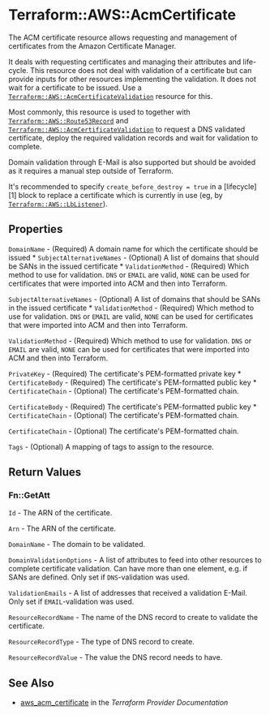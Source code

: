 # Terraform::AWS::AcmCertificate

The ACM certificate resource allows requesting and management of certificates
from the Amazon Certificate Manager.

It deals with requesting certificates and managing their attributes and life-cycle.
This resource does not deal with validation of a certificate but can provide inputs
for other resources implementing the validation. It does not wait for a certificate to be issued.
Use a [`Terraform::AWS::AcmCertificateValidation`](acm_certificate_validation.html) resource for this.

Most commonly, this resource is used to together with [`Terraform::AWS::Route53Record`](route53_record.html) and
[`Terraform::AWS::AcmCertificateValidation`](acm_certificate_validation.html) to request a DNS validated certificate,
deploy the required validation records and wait for validation to complete.

Domain validation through E-Mail is also supported but should be avoided as it requires a manual step outside
of Terraform.

It's recommended to specify `create_before_destroy = true` in a [lifecycle][1] block to replace a certificate
which is currently in use (eg, by [`Terraform::AWS::LbListener`](lb_listener.html)).

## Properties

`DomainName` - (Required) A domain name for which the certificate should be issued * `SubjectAlternativeNames` - (Optional) A list of domains that should be SANs in the issued certificate * `ValidationMethod` - (Required) Which method to use for validation. `DNS` or `EMAIL` are valid, `NONE` can be used for certificates that were imported into ACM and then into Terraform.

`SubjectAlternativeNames` - (Optional) A list of domains that should be SANs in the issued certificate * `ValidationMethod` - (Required) Which method to use for validation. `DNS` or `EMAIL` are valid, `NONE` can be used for certificates that were imported into ACM and then into Terraform.

`ValidationMethod` - (Required) Which method to use for validation. `DNS` or `EMAIL` are valid, `NONE` can be used for certificates that were imported into ACM and then into Terraform.

`PrivateKey` - (Required) The certificate's PEM-formatted private key * `CertificateBody` - (Required) The certificate's PEM-formatted public key * `CertificateChain` - (Optional) The certificate's PEM-formatted chain.

`CertificateBody` - (Required) The certificate's PEM-formatted public key * `CertificateChain` - (Optional) The certificate's PEM-formatted chain.

`CertificateChain` - (Optional) The certificate's PEM-formatted chain.

`Tags` - (Optional) A mapping of tags to assign to the resource.


## Return Values

### Fn::GetAtt

`Id` - The ARN of the certificate.

`Arn` - The ARN of the certificate.

`DomainName` - The domain to be validated.

`DomainValidationOptions` - A list of attributes to feed into other resources to complete certificate validation. Can have more than one element, e.g. if SANs are defined. Only set if `DNS`-validation was used.

`ValidationEmails` - A list of addresses that received a validation E-Mail. Only set if `EMAIL`-validation was used.

`ResourceRecordName` - The name of the DNS record to create to validate the certificate.

`ResourceRecordType` - The type of DNS record to create.

`ResourceRecordValue` - The value the DNS record needs to have.

## See Also

* [aws_acm_certificate](https://www.terraform.io/docs/providers/aws/r/acm_certificate.html) in the _Terraform Provider Documentation_